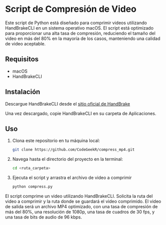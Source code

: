 # Script de Compresión de Video

Este script de Python está diseñado para comprimir videos utilizando HandBrakeCLI en un sistema operativo macOS. El script está optimizado para proporcionar una alta tasa de compresión, reduciendo el tamaño del video en más del 80% en la mayoría de los casos, manteniendo una calidad de video aceptable.

## Requisitos

- macOS
- HandBrakeCLI

## Instalación

Descargue HandBrakeCLI desde el [sitio oficial de HandBrake](https://handbrake.fr/downloads2.php)

Una vez descargado, copie HandBrakeCLI en su carpeta de Aplicaciones.

## Uso

1. Clona este repositorio en tu máquina local:

   ```bash copyable
   git clone https://github.com/CodeGeekR/compress_mp4.git

   ```

2. Navega hasta el directorio del proyecto en la terminal:

   ```bash copyable
   cd <ruta_carpeta>
   ```

3. Ejecuta el script y arrastra el archivo de video a comprimir

   ```bash copyable
   python compress.py
   ```

El script comprime un video utilizando HandBrakeCLI. Solicita la ruta del video a comprimir y la ruta donde se guardará el video comprimido. El video de salida será un archivo MP4 optimizado, con una tasa de compresión de más del 80%, una resolución de 1080p, una tasa de cuadros de 30 fps, y una tasa de bits de audio de 96 kbps.
